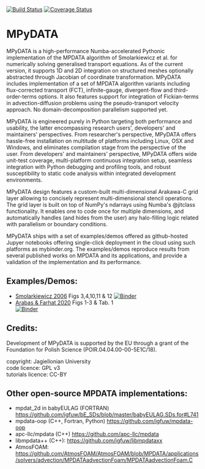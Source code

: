 [![Build Status](https://travis-ci.org/atmos-cloud-sim-uj/MPyDATA.svg?branch=optimization)](https://travis-ci.org/atmos-cloud-sim-uj/MPyDATA)
[![Coverage Status](https://img.shields.io/codecov/c/github/atmos-cloud-sim-uj/MPyDATA/optimization.svg)](https://codecov.io/github/atmos-cloud-sim-uj/MPyDATA?branch=master)

# MPyDATA

MPyDATA is a high-performance Numba-accelerated Pythonic implementation of the MPDATA 
  algorithm of Smolarkiewicz et al. for numerically solving generalised transport equations.
As of the current version, it supports 1D and 2D integration on structured meshes optionally
  abstracted through Jacobian of coordinate transformation. 
MPyDATA includes implementation of a set of MPDATA algorithm variants including
  flux-corrected transport (FCT), infinite-gauge, divergent-flow and 
  third-order-terms options. 
It also features support for integration of Fickian-terms in advection-diffusion
  problems using the pseudo-transport velocity approach.
No domain-decomposition parallelism supported yet.

MPyDATA is engineered purely in Python targeting both performance and usability,
    the latter encompassing research users', developers' and maintainers' perspectives.
From researcher's perspective, MPyDATA offers hassle-free installation on multitude
  of platforms including Linux, OSX and Windows, and eliminates compilation stage
  from the perspective of the user.
From developers' and maintainers' perspective, MPyDATA offers wide unit-test coverage, 
  multi-platform continuous integration setup,
  seamless integration with Python debugging and profiling tools, and robust susceptibility
  to static code analysis within integrated development environments.

MPyDATA design features
  a custom-built multi-dimensional Arakawa-C grid layer allowing
  to concisely represent multi-dimensional stencil operations.
The grid layer is built on top of NumPy's ndarrays using Numba's @jitclass
  functionality.
It enables one to code once for multiple dimensions, and automatically
  handles (and hides from the user) any halo-filling logic related with parallelism 
  or boundary conditions.

MPyDATA ships with a set of examples/demos offered as github-hosted Jupyer notebooks
  offering single-click deployment in the cloud using such platforms as
  mybinder.org.
The examples/demos reproduce results from several published
  works on MPDATA and its applications, and provide a validation of the implementation
  and its performance.
 
## Examples/Demos:
- [Smolarkiewicz 2006](http://doi.org/10.1002/fld.1071) Figs 3,4,10,11 & 12
  [![Binder](https://mybinder.org/badge_logo.svg)](https://mybinder.org/v2/gh/atmos-cloud-sim-uj/MPyDATA.git/optimization?filepath=MPyDATA_examples%2FSmolarkiewicz_2006_Figs_3_4_10_11_12/demo.ipynb)
- [Arabas & Farhat 2020](https://doi.org/10.1016/j.cam.2019.05.023) Figs 1-3 & Tab. 1   
  [![Binder](https://mybinder.org/badge_logo.svg)](https://mybinder.org/v2/gh/atmos-cloud-sim-uj/MPyDATA.git/optimization?filepath=MPyDATA_examples%2FArabas_and_Farhat_2019/)

## Credits:
Development of MPyDATA is supported by the EU through a grant of the Foundation for Polish Science (POIR.04.04.00-00-5E1C/18).

copyright: Jagiellonian University   
code licence: GPL v3   
tutorials licence: CC-BY

## Other open-source MPDATA implementations:
- mpdat_2d in babyEULAG (FORTRAN)
  https://github.com/igfuw/bE_SDs/blob/master/babyEULAG.SDs.for#L741
- mpdata-oop (C++, Fortran, Python)
  https://github.com/igfuw/mpdata-oop
- apc-llc/mpdata (C++)
  https://github.com/apc-llc/mpdata
- libmpdata++ (C++):
  https://github.com/igfuw/libmpdataxx
- AtmosFOAM:
  https://github.com/AtmosFOAM/AtmosFOAM/blob/MPDATA/applications/solvers/advection/MPDATAadvectionFoam/MPDATAadvectionFoam.C
